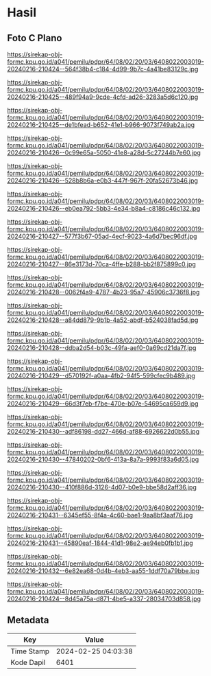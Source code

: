 # Hasil

## Foto C Plano

https://sirekap-obj-formc.kpu.go.id/a041/pemilu/pdpr/64/08/02/20/03/6408022003019-20240216-210424--564f38b4-c184-4d99-9b7c-4a41be83129c.jpg

https://sirekap-obj-formc.kpu.go.id/a041/pemilu/pdpr/64/08/02/20/03/6408022003019-20240216-210425--489f94a9-9cde-4cfd-ad26-3283a5d6c120.jpg

https://sirekap-obj-formc.kpu.go.id/a041/pemilu/pdpr/64/08/02/20/03/6408022003019-20240216-210425--de1bfead-b652-41e1-b966-9073f749ab2a.jpg

https://sirekap-obj-formc.kpu.go.id/a041/pemilu/pdpr/64/08/02/20/03/6408022003019-20240216-210426--0c99e65a-5050-41e8-a28d-5c27244b7e60.jpg

https://sirekap-obj-formc.kpu.go.id/a041/pemilu/pdpr/64/08/02/20/03/6408022003019-20240216-210426--528b8b6a-e0b3-447f-967f-20fa52673b46.jpg

https://sirekap-obj-formc.kpu.go.id/a041/pemilu/pdpr/64/08/02/20/03/6408022003019-20240216-210426--eb0ea792-5bb3-4e34-b8a4-c8186c46c132.jpg

https://sirekap-obj-formc.kpu.go.id/a041/pemilu/pdpr/64/08/02/20/03/6408022003019-20240216-210427--577f3b67-05ad-4ecf-9023-4a6d7bec96df.jpg

https://sirekap-obj-formc.kpu.go.id/a041/pemilu/pdpr/64/08/02/20/03/6408022003019-20240216-210427--86e3173d-70ca-4ffe-b288-bb2f875899c0.jpg

https://sirekap-obj-formc.kpu.go.id/a041/pemilu/pdpr/64/08/02/20/03/6408022003019-20240216-210428--0062f4a9-4787-4b23-95a7-45906c3736f8.jpg

https://sirekap-obj-formc.kpu.go.id/a041/pemilu/pdpr/64/08/02/20/03/6408022003019-20240216-210428--a84dd879-9b1b-4a52-abdf-b524038fad5d.jpg

https://sirekap-obj-formc.kpu.go.id/a041/pemilu/pdpr/64/08/02/20/03/6408022003019-20240216-210428--ddba2d54-b03c-49fa-aef0-0a69cd21da7f.jpg

https://sirekap-obj-formc.kpu.go.id/a041/pemilu/pdpr/64/08/02/20/03/6408022003019-20240216-210429--d570192f-a0aa-4fb2-94f5-599cfec9b489.jpg

https://sirekap-obj-formc.kpu.go.id/a041/pemilu/pdpr/64/08/02/20/03/6408022003019-20240216-210429--66d3f7eb-f7be-470e-b07e-54695ca659d9.jpg

https://sirekap-obj-formc.kpu.go.id/a041/pemilu/pdpr/64/08/02/20/03/6408022003019-20240216-210430--adf86198-dd27-466d-af88-6926622d0b55.jpg

https://sirekap-obj-formc.kpu.go.id/a041/pemilu/pdpr/64/08/02/20/03/6408022003019-20240216-210430--47840202-0bf6-413a-8a7a-9993f83a6d05.jpg

https://sirekap-obj-formc.kpu.go.id/a041/pemilu/pdpr/64/08/02/20/03/6408022003019-20240216-210430--410f886d-3126-4d07-b0e9-bbe58d2aff36.jpg

https://sirekap-obj-formc.kpu.go.id/a041/pemilu/pdpr/64/08/02/20/03/6408022003019-20240216-210431--6345ef55-8f4a-4c60-bae1-9aa8bf3aaf76.jpg

https://sirekap-obj-formc.kpu.go.id/a041/pemilu/pdpr/64/08/02/20/03/6408022003019-20240216-210431--45890eaf-1844-41d1-98e2-ae94eb0fb1b1.jpg

https://sirekap-obj-formc.kpu.go.id/a041/pemilu/pdpr/64/08/02/20/03/6408022003019-20240216-210432--6e82ea68-0d4b-4eb3-aa55-1ddf70a79bbe.jpg

https://sirekap-obj-formc.kpu.go.id/a041/pemilu/pdpr/64/08/02/20/03/6408022003019-20240216-210424--8d45a75a-d871-4be5-a337-28034703d858.jpg


## Metadata

| Key        | Value               |
| ---------- | ------------------- |
| Time Stamp | 2024-02-25 04:03:38 |
| Kode Dapil | 6401                |



